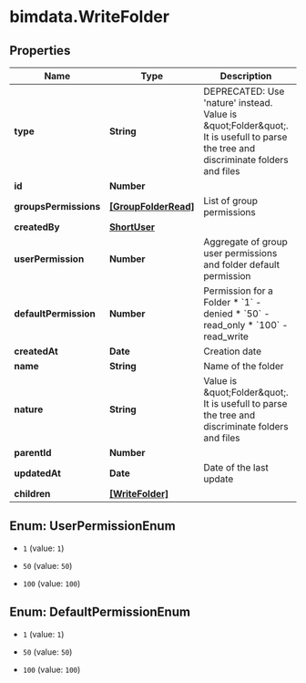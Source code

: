 # bimdata.WriteFolder

## Properties

Name | Type | Description | Notes
------------ | ------------- | ------------- | -------------
**type** | **String** | DEPRECATED: Use &#39;nature&#39; instead. Value is \&quot;Folder\&quot;. It is usefull to parse the tree and discriminate folders and files | [readonly] 
**id** | **Number** |  | [readonly] 
**groupsPermissions** | [**[GroupFolderRead]**](GroupFolderRead.md) | List of group permissions | [readonly] 
**createdBy** | [**ShortUser**](ShortUser.md) |  | [readonly] 
**userPermission** | **Number** | Aggregate of group user permissions and folder default permission | [readonly] 
**defaultPermission** | **Number** | Permission for a Folder  * &#x60;1&#x60; - denied * &#x60;50&#x60; - read_only * &#x60;100&#x60; - read_write | [optional] 
**createdAt** | **Date** | Creation date | [readonly] 
**name** | **String** | Name of the folder | 
**nature** | **String** | Value is \&quot;Folder\&quot;. It is usefull to parse the tree and discriminate folders and files | [readonly] 
**parentId** | **Number** |  | [optional] 
**updatedAt** | **Date** | Date of the last update | [readonly] 
**children** | [**[WriteFolder]**](WriteFolder.md) |  | [optional] 



## Enum: UserPermissionEnum


* `1` (value: `1`)

* `50` (value: `50`)

* `100` (value: `100`)





## Enum: DefaultPermissionEnum


* `1` (value: `1`)

* `50` (value: `50`)

* `100` (value: `100`)




